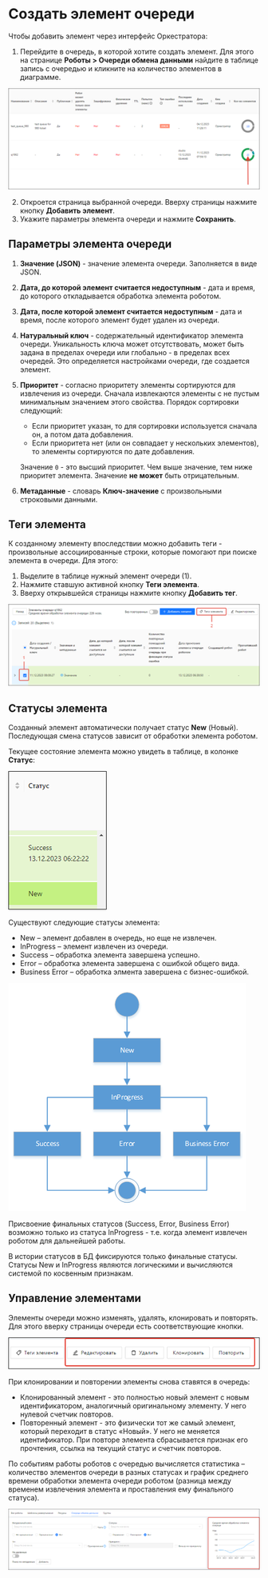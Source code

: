 # Создать элемент очереди

Чтобы добавить элемент через интерфейс Оркестратора:
1. Перейдите в очередь, в которой хотите создать элемент. Для этого на странице **Роботы > Очереди обмена данными** найдите в таблице запись с очередью и кликните на количество элементов в диаграмме.

![](<../../../.gitbook/assets1/come-in-queue.png>)

2. Откроется страница выбранной очереди. Вверху страницы нажмите кнопку **Добавить элемент**.
3. Укажите параметры элемента очереди и нажмите **Сохранить**.

## Параметры элемента очереди

1. **Значение (JSON)** - значение элемента очереди. Заполняется в виде JSON. 
2. **Дата, до которой элемент считается недоступным** - дата и время, до которого откладывается обработка элемента роботом.
3. **Дата, после которой элемент считается недоступным** - дата и время, после которого элемент будет удален из очереди.
4. **Натуральный ключ** - содержательный идентификатор элемента очереди. Уникальность ключа может отсутствовать, может быть задана в пределах очереди или глобально - в пределах всех очередей. Это определяется настройками очереди, где создается элемент.
5. **Приоритет** - согласно приоритету элементы сортируются для извлечения из очереди. Сначала извлекаются элементы с не пустым минимальным значением этого свойства. Порядок сортировки следующий:
   * Если приоритет указан, то для сортировки используется сначала он, а потом дата добавления.
   * Если приоритета нет (или он совпадает у нескольких элементов), то элементы сортируются по дате добавления.
 
   Значение `0` - это высший приоритет. Чем выше значение, тем ниже приоритет элемента. Значение **не может** быть отрицательным. 

6. **Метаданные** - словарь **Ключ-значение** с произвольными строковыми данными. 

## Теги элемента

К созданному элементу впоследствии можно добавить теги - произвольные ассоциированные строки, которые помогают при поиске элемента в очереди. Для этого:
1. Выделите в таблице нужный элемент очереди (1).
2. Нажмите ставшую активной кнопку **Теги элемента**.
3. Вверху открывшейся страницы нажмите кнопку **Добавить тег**.

![](<../../../.gitbook/assets1/add-item-tag.png>)


## Статусы элемента 

Созданный элемент автоматически получает статус **New** (Новый). Последующая смена статусов зависит от обработки элемента роботом. 

Текущее состояние элемента можно увидеть в таблице, в колонке **Статус**:

![](<../../../.gitbook/assets1/orch-item-state.png>)

Существуют следующие статусы элемента: 
* New – элемент добавлен в очередь, но еще не извлечен.
* InProgress – элемент извлечен из очереди.
* Success – обработка элемента завершена успешно.
* Error – обработка элемента завершена с ошибкой общего вида.
* Business Error – обработка элмента завершена с бизнес-ошибкой.

![](<../../../.gitbook/assets1/items-states-diargam.png>)  

Присвоение финальных статусов (Success, Error, Business Error) возможно только из статуса InProgress - т.е. когда элемент извлечен роботом для дальнейшей работы.

В истории статусов в БД фиксируются только финальные статусы. Статусы New и InProgress являются логическими и вычисляются системой по косвенным признакам.

## Управление элементами

Элементы очереди можно изменять, удалять, клонировать и повторять. Для этого вверху страницы очереди есть соответствующие кнопки.

![](<../../../.gitbook/assets1/work-buttons-for-items.png>)

При клонировании и повторении элементы снова ставятся в очередь:
* Клонированный элемент - это полностью новый элемент с новым идентификатором, аналогичный оригинальному элементу. У него нулевой счетчик повторов.
* Повторенный элемент - это физически тот же самый элемент, который переходит в статус «Новый». У него не меняется идентификатор. При повторе элемента сбрасывается признак его прочтения, ссылка на текущий статус и счетчик повторов. 

По событиям работы роботов с очередью вычисляется статистика – количество элементов очереди в разных статусах и график среднего времени обработки элемента очереди роботом (разница между временем извлечения элемента и проставления ему финального статуса).   


![](<../../../.gitbook/assets1/average-item-processing-time.png>)
